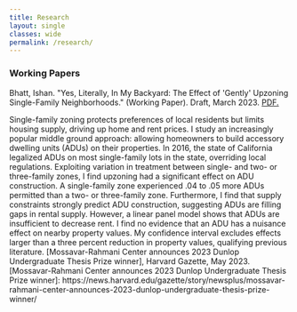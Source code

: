 ```yaml
---
title: Research
layout: single
classes: wide
permalink: /research/
---
```


### Working Papers 

Bhatt, Ishan. "Yes, Literally, In My Backyard: The Effect of 'Gently' Upzoning Single-Family Neighborhoods." (Working Paper). Draft, March 2023. [PDF.][adu_pdf]

[adu_pdf]: /files/paper_adu.pdf
<!-->
Single-family zoning protects preferences of local residents but limits housing supply, driving up home and rent prices. I study an increasingly popular middle ground approach: allowing homeowners to build accessory dwelling units (ADUs) on their properties. In 2016, the state of California legalized ADUs on most single-family lots in the state, overriding local regulations. Exploiting variation in treatment between single- and two- or three-family zones, I find upzoning had a significant effect on ADU construction. A single-family zone experienced .04 to .05 more ADUs permitted than a two- or three-family zone. Furthermore, I find that supply constraints strongly predict ADU construction, suggesting ADUs are filling gaps in rental supply. However, a linear panel model shows that ADUs are insufficient to decrease rent. I find no evidence that an ADU has a nuisance effect on nearby property values. My confidence interval excludes effects larger than a three percent reduction in property values, qualifying previous literature.

[Mossavar-Rahmani Center announces 2023 Dunlop Undergraduate Thesis Prize winner], Harvard Gazette, May 2023.

[Mossavar-Rahmani Center announces 2023 Dunlop Undergraduate Thesis Prize winner]: https://news.harvard.edu/gazette/story/newsplus/mossavar-rahmani-center-announces-2023-dunlop-undergraduate-thesis-prize-winner/
<!-->




